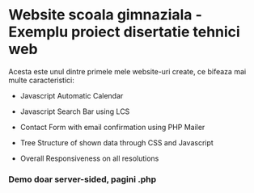 # Website scoala gimnaziala - Exemplu proiect disertatie tehnici web

Acesta este unul dintre primele mele website-uri create, ce bifeaza mai multe caracteristici:

- Javascript Automatic Calendar 

- Javascript Search Bar using LCS

- Contact Form with email confirmation using PHP Mailer

- Tree Structure of shown data through CSS and Javascript

- Overall Responsiveness on all resolutions

### Demo doar server-sided, pagini .php
